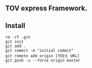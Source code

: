 ## TOV express Framework.

## Install 
```
rm -rf .git
git init
git add .
git commit -m "initial commit"
git remote add origin [저장소 URL]
git push -u --force origin master
```

